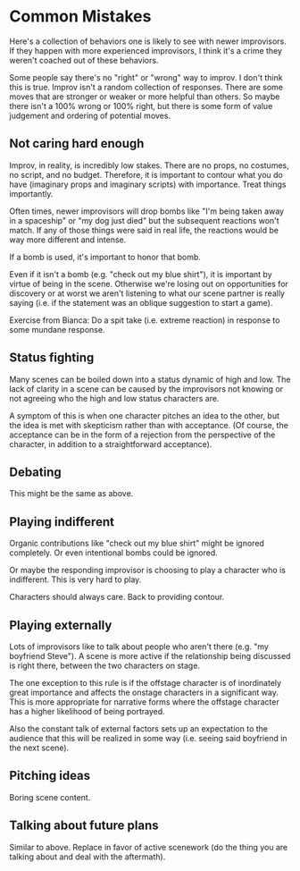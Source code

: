# Common Mistakes

Here's a collection of behaviors one is likely to see with newer improvisors. If they happen with more experienced improvisors, I think it's a crime they weren't coached out of these behaviors.

Some people say there's no "right" or "wrong" way to improv. I don't think this is true. Improv isn't a random collection of responses. There are some moves that are stronger or weaker or more helpful than others. So maybe there isn't a 100% wrong or 100% right, but there is some form of value judgement and ordering of potential moves.

## Not caring hard enough

Improv, in reality, is incredibly low stakes. There are no props, no costumes, no script, and no budget. Therefore, it is important to contour what you do have (imaginary props and imaginary scripts) with importance. Treat things importantly.

Often times, newer improvisors will drop bombs like "I'm being taken away in a spaceship" or "my dog just died" but the subsequent reactions won't match. If any of those things were said in real life, the reactions would be way more different and intense.

If a bomb is used, it's important to honor that bomb.

Even if it isn't a bomb (e.g. "check out my blue shirt"), it is important by virtue of being in the scene. Otherwise we're losing out on opportunities for discovery or at worst we aren't listening to what our scene partner is really saying (i.e. if the statement was an oblique suggestion to start a game).

Exercise from Bianca: Do a spit take (i.e. extreme reaction) in response to some mundane response.

## Status fighting

Many scenes can be boiled down into a status dynamic of high and low. The lack of clarity in a scene can be caused by the improvisors not knowing or not agreeing who the high and low status characters are.

A symptom of this is when one character pitches an idea to the other, but the idea is met with skepticism rather than with acceptance. (Of course, the acceptance can be in the form of a rejection from the perspective of the character, in addition to a straightforward acceptance).

## Debating

This might be the same as above.

## Playing indifferent

Organic contributions like "check out my blue shirt" might be ignored completely. Or even intentional bombs could be ignored.

Or maybe the responding improvisor is choosing to play a character who is indifferent. This is very hard to play.

Characters should always care. Back to providing contour.

## Playing externally

Lots of improvisors like to talk about people who aren't there (e.g. "my boyfriend Steve"). A scene is more active if the relationship being discussed is right there, between the two characters on stage.

The one exception to this rule is if the offstage character is of inordinately great importance and affects the onstage characters in a significant way. This is more appropriate for narrative forms where the offstage character has a higher likelihood of being portrayed.

Also the constant talk of external factors sets up an expectation to the audience that this will be realized in some way (i.e. seeing said boyfriend in the next scene).

## Pitching ideas

Boring scene content.

## Talking about future plans

Similar to above. Replace in favor of active scenework (do the thing you are talking about and deal with the aftermath).
